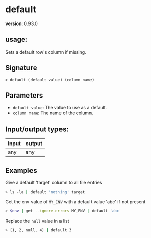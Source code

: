 # default

**version**: 0.93.0

## **usage**:

Sets a default row's column if missing.

## Signature

`> default (default value) (column name)`

## Parameters

- `default value`: The value to use as a default.
- `column name`: The name of the column.

## Input/output types:

| input | output |
| ----- | ------ |
| any   | any    |

## Examples

Give a default 'target' column to all file entries

```bash
> ls -la | default 'nothing' target
```

Get the env value of `MY_ENV` with a default value 'abc' if not present

```bash
> $env | get --ignore-errors MY_ENV | default 'abc'
```

Replace the `null` value in a list

```bash
> [1, 2, null, 4] | default 3
```

